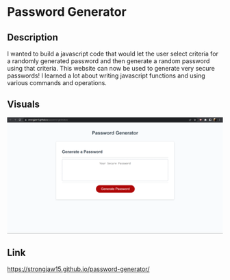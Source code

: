 # Password Generator

## Description

I wanted to build a javascript code that would let the user select criteria for a randomly generated password and then generate a random password using that criteria. This website can now be used to generate very secure passwords! I learned a lot about writing javascript functions and using various commands and operations.

## Visuals

![](./assets/images/Screenshot_20221227_115544.png)

## Link

https://strongjaw15.github.io/password-generator/